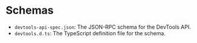 # Schemas

- `devtools-api-spec.json`: The JSON-RPC schema for the DevTools API.
- `devtools.d.ts`: The TypeScript definition file for the schema.
